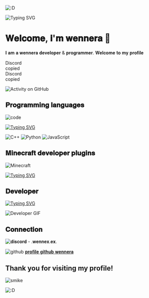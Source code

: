 
![:D](https://i.imgur.com/mqfMJfV.gif)

![Typing SVG](https://i.imgur.com/tWqWARR.gif)


# 𝐖𝐞𝐥𝐜𝐨𝐦𝐞, 𝐢'𝐦 𝐰𝐞𝐧𝐧𝐞𝐫𝐚 👋
𝐈 𝐚𝐦 𝐚 𝐰𝐞𝐧𝐧𝐞𝐫𝐚 𝐝𝐞𝐯𝐞𝐥𝐨𝐩𝐞𝐫 & 𝐩𝐫𝐨𝐠𝐫𝐚𝐦𝐦𝐞𝐫. 𝐖𝐞𝐥𝐜𝐨𝐦𝐞 𝐭𝐨 𝐦𝐲 𝐩𝐫𝐨𝐟𝐢𝐥𝐞

<div id="discord" data-username=".wennera.ex." class="contact-button contact-button-dark contact-button-round w-inline-block"><div class="contact-button-text">Discord</div>
 <div class="contact-button-copy-overlay noselect">copied</div>
 <div class="contact-button-text">Discord</div><div class="contact-button-copy-overlay noselect">copied</div>
<div>

![Activity on GitHub](https://github-readme-stats.vercel.app/api?username=wennerax&show_icons=true&theme=radical)

##  𝐏𝐫𝐨𝐠𝐫𝐚𝐦𝐦𝐢𝐧𝐠 𝐥𝐚𝐧𝐠𝐮𝐚𝐠𝐞𝐬
![code](https://i.imgur.com/44ujp5g.png)

[![Typing SVG](https://readme-typing-svg.herokuapp.com?color=F7007A&duration=400&lines=js,;python,;php,;html-css,;java,;perl,;elixir,;eris,;go,;react.js,;z-sharp;batched,;vue.js,;sqlite3,;sql,;ruby;.net;shell)](https://git.io/typing-svg)

![C++](https://img.shields.io/badge/C%2B%2B-00599C?style=flat&logo=c%2B%2B&logoColor=white) ![Python](https://img.shields.io/badge/Python-3776AB?style=flat&logo=python&logoColor=white) ![JavaScript](https://img.shields.io/badge/JavaScript-F7DF1E?style=flat&logo=javascript&logoColor=black)


## 𝐌𝐢𝐧𝐞𝐜𝐫𝐚𝐟𝐭 𝐝𝐞𝐯𝐞𝐥𝐨𝐩𝐞𝐫 𝐩𝐥𝐮𝐠𝐢𝐧𝐬


![Minecraft](https://i.imgur.com/e7sNwY4.png)


[![Typing SVG](https://readme-typing-svg.demolab.com?font=Fira+Code&weight=500&size=40&duration=6000&pause=2000&color=BBBBBB&multiline=true&random=true&width=441&height=58&lines=%F0%9D%90%A6%F0%9D%90%A2%F0%9D%90%A7%F0%9D%90%9E%F0%9D%90%9C%F0%9D%90%AB%F0%9D%90%9A%F0%9D%90%9F%F0%9D%90%AD+%F0%9D%90%A9%F0%9D%90%A5%F0%9D%90%AE%F0%9D%90%A0%F0%9D%90%A2%F0%9D%90%A7'%F0%9D%90%AC)](https://git.io/typing-svg)



## 𝐃𝐞𝐯𝐞𝐥𝐨𝐩𝐞𝐫

[![Typing SVG](https://readme-typing-svg.demolab.com?font=Fira+Code&weight=500&size=40&pause=500&color=7E7E7E&width=441&height=58&lines=developer%3C%2F%3E;programmer+)](https://git.io/typing-svg)



![Developer GIF](https://i.imgur.com/rBDFYL7.gif)


## 𝐂𝐨𝐧𝐧𝐞𝐜𝐭𝐢𝐨𝐧

 
![𝐝𝐢𝐬𝐜𝐨𝐫𝐝](https://i.imgur.com/JrLGYnS.png) - .𝐰𝐞𝐧𝐧𝐞𝐱.𝐞𝐱.


![github](https://i.imgur.com/RRaeBZu.png) [𝐩𝐫𝐨𝐟𝐢𝐥𝐞 𝐠𝐢𝐭𝐡𝐮𝐛 𝐰𝐞𝐧𝐧𝐞𝐫𝐚](https://github.com/wennerax)


## Thank you for visiting my profile!

![smike](https://i.imgur.com/1VXLhqB.gif)


![:D](https://i.imgur.com/mqfMJfV.gif)
